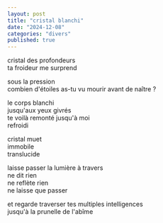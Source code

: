 ```yaml
---
layout: post
title: "cristal blanchi"
date: "2024-12-08"
categories: "divers"
published: true
---
```


cristal des profondeurs  
ta froideur me surprend  

sous la pression  
combien d'étoiles as-tu vu mourir avant de naître ?  

le corps blanchi  
jusqu'aux yeux givrés  
te voilà remonté jusqu'à moi  
refroidi  

cristal muet  
immobile  
translucide  

laisse passer la lumière à travers  
ne dit rien  
ne reflète rien  
ne laisse que passer  

et regarde traverser tes multiples intelligences  
jusqu'à la prunelle de l'abîme  
